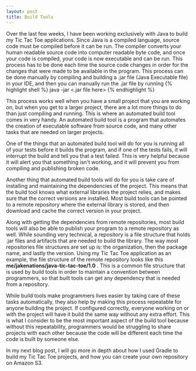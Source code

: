 ```yaml
---
layout: post
title: Build Tools
---
```


Over the last few weeks, I have been working exclusively with Java to build my Tic Tac Toe applications. Since Java is a compiled language, source code must be compiled before it can be run.  The compiler converts your human readable source code into computer readable byte code, and once your code is compiled, your code is now executable and can be run. This process has to be done each time the source code changes in order for the changes that were made to be available in the program. This process can be done manually by compiling and building a .jar file (Java Executable file) in your IDE, and then you can manually run the .jar file by running 
{% highlight shell %}
java -jar <.jar file here> 
{% endhighlight %}	This process works well when you have a small project that you are working on, but when you get to a larger project, there are a lot more things to do than just compiling and running.  This is where an automated build tool comes in very handy. An automated build tool is a program that automates the creation of executable software from source code, and many other tasks that are needed on larger projects. 
	
One of the things that an automated build tool will do for you is running all of your tests before it builds the program, and if one of the tests fails, it will interrupt the build and tell you that a test failed. This is very helpful because it will alert you that something isn't working, and it will prevent you from compiling and publishing broken code. 

Another thing that automated build tools will do for you is take care of installing and maintaining the dependencies of the project. This means that the build tool knows what external libraries the project relies, and makes sure that the correct versions are installed. Most build tools can be pointed to a remote repository where the external library is stored, and then download and cache the correct version in your project.  

Along with getting the dependencies from remote repositories, most build tools will also be able to publish your program to a remote repository as well. While sounding very technical, a repository is a file structure that holds .jar files and artifacts that are needed to build the library. The way most repositories file structures are set up is: the organization, then the package name, and lastly the version. Using my Tic Tac Toe application as an example, the file structure of the remote repository looks like this **me/jakenations/java-tic-tac-toe/1.0** .  This is a common file structure that is used by build tools in order to maintain a convention between programmers, so that built tools can get any dependency that is needed from a repository. 

While build tools make programmers lives easier by taking care of these tasks automatically, they also help by making this process repeatable for anyone building the project. If configured correctly, everyone working on or with the project will have it build the same way without any extra effort. This is what I consider to be the most important aspect of the build tool because without this repeatability, programmers would be struggling to share projects with each other because the code will be different each time the code is built by someone else. 

In my next blog post, I will go more in depth about how I used Gradle to build my Tic Tac Toe projects, and how you can create your own repository on Amazon S3.